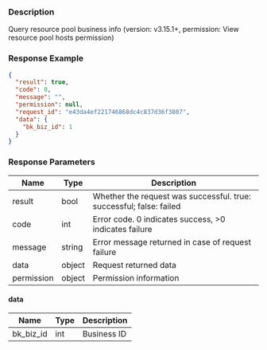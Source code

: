 ### Description

Query resource pool business info (version: v3.15.1+, permission: View resource pool hosts permission)

### Response Example

```json
{
  "result": true,
  "code": 0,
  "message": "",
  "permission": null,
  "request_id": "e43da4ef221746868dc4c837d36f3807",
  "data": {
    "bk_biz_id": 1
  }
}
```

### Response Parameters

| Name       | Type   | Description                                                         |
|------------|--------|---------------------------------------------------------------------|
| result     | bool   | Whether the request was successful. true: successful; false: failed |
| code       | int    | Error code. 0 indicates success, >0 indicates failure               |
| message    | string | Error message returned in case of request failure                   |
| data       | object | Request returned data                                               |
| permission | object | Permission information                                              |

#### data

| Name      | Type | Description |
|-----------|------|-------------|
| bk_biz_id | int  | Business ID |
